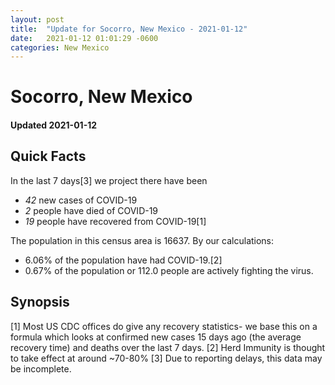 ```yaml
---
layout: post
title:  "Update for Socorro, New Mexico - 2021-01-12"
date:   2021-01-12 01:01:29 -0600
categories: New Mexico
---
```


# Socorro, New Mexico
#### Updated 2021-01-12

## Quick Facts

In the last 7 days[3] we project there have been
- *42* new cases of COVID-19
- *2* people have died of COVID-19
- *19* people have recovered from COVID-19[1]

The population in this census area is 16637. By our calculations:
- 6.06% of the population have had COVID-19.[2]
- 0.67% of the population or 112.0 people are actively fighting the virus.

## Synopsis




[1] Most US CDC offices do give any recovery statistics- we base this on a formula which looks at confirmed new cases
15 days ago (the average recovery time) and deaths over the last 7 days.
[2] Herd Immunity is thought to take effect at around ~70-80%
[3] Due to reporting delays, this data may be incomplete. 
    